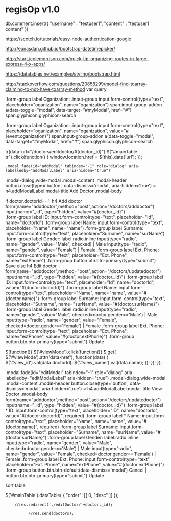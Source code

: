 # regisOp v1.0

db.comment.insert({ "username" : "testuser1", "content" : "testuser1 content" })

https://scotch.io/tutorials/easy-node-authentication-google

http://eonasdan.github.io/bootstrap-datetimepicker/

http://start.jcolemorrison.com/quick-tip-organizing-routes-in-large-express-4-x-apps/

https://datatables.net/examples/styling/bootstrap.html

http://stackoverflow.com/questions/20858299/model-find-toarray-claiming-to-not-have-toarray-method
var query

.form-group
           label Oganization: 
           .input-group
            input.form-control(type="text", placeholder="oganization", name="oganization")
            span.input-group-addon
             a(data-toggle="modal", data-target="#myModal", href="#")
              span.glyphicon.glyphicon-search

.form-group
           label Oganization: 
           .input-group
            input.form-control(type="text", placeholder="oganization", name="oganization", value="#{event.oganization}")
            span.input-group-addon
             a(data-toggle="modal", data-target="#myModal", href="#")
              span.glyphicon.glyphicon-search              

tr(data-url="/doctors/editdoctor/#{doctor._id}")
    $("#mainTable tr").click(function() {
      window.location.href = $(this).data('url');
    });


    .modal.fade(id="addModal" tabindex="-1" role="dialog" aria-labelledby="addModalLabel" aria-hidden="true")
  .modal-dialog.wide-modal
    .modal-content
      .modal-header
        button.close(type='button', data-dismiss='modal', aria-hidden='true') ×
        h4.addModalLabel.modal-title Add Doctor
      .modal-body
   

   if doctor.doctorId==''
      h4 Add doctor
      form(name="adddoctor",method="post",action="/doctors/adddoctor")
       input(name="_id", type="hidden", value="#{doctor._id}")      
       .form-group
       label ID: 
       input.form-control(type="text", placeholder="Id", name="doctorId")
       .form-group
       label Name: 
       input.form-control(type="text", placeholder="Name", name="name")
       .form-group
       label Surname: 
       input.form-control(type="text", placeholder="Surname", name="surName")
       .form-group
       label Gender: 
       label.radio.inline
       input(type="radio", name="gender", value="Male", checked) 
       |  Male 
       input(type="radio", name="gender", value="Female")
       |  Female 
       .form-group
       label Ext. Phone: 
       input.form-control(type="text", placeholder="Ext. Phone", name="extPhone")
       .form-group
       button.btn.btn-primary(type="submit") Save
    else
      h4 Edit doctor
      form(name="adddoctor",method="post",action="/doctors/updatedoctor")
       input(name="_id", type="hidden", value="#{doctor._id}")
       .form-group
       label ID: 
       input.form-control(type="text", placeholder="Id", name="doctorId", value="#{doctor.doctorId}")
       .form-group
       label Name: 
       input.form-control(type="text", placeholder="Name", name="name", value="#{doctor.name}")
       .form-group
       label Surname: 
       input.form-control(type="text", placeholder="Surname", name="surName", value="#{doctor.surName}")
       .form-group
       label Gender: 
       label.radio.inline
       input(type="radio", name="gender", value="Male", checked=doctor.gender=='Male') 
       |  Male 
       input(type="radio", name="gender", value="Female", checked=doctor.gender=='Female')
       |  Female 
       .form-group
       label Ext. Phone: 
       input.form-control(type="text", placeholder="Ext. Phone", name="extPhone", value="#{doctor.extPhone}")
       .form-group
       button.btn.btn-primary(type="submit") Update

 $(function(){
            $('#viewMode').click(function(){
                $.get( $('#viewMode').attr('data-href'), function(data) {
                  $('#view_id').val(data.doctorId);
                  $('#view_name').val(data.name);
                });
            });
          });


.modal.fade(id="editModal" tabindex="-1" role="dialog" aria-labelledby="editModalLabel" aria-hidden="true")
    .modal-dialog.wide-modal
      .modal-content
        .modal-header
          button.close(type='button', data-dismiss='modal', aria-hidden='true') ×
          h4.addModalLabel.modal-title View Doctor
        .modal-body
          form(name="adddoctor",method="post",action="/doctors/updatedoctor")
           input(name="_id", type="hidden", value="#{doctor._id}")
           .form-group
           label * ID: 
           input.form-control(type="text", placeholder="ID", name="doctorId", value="#{doctor.doctorId}", required)
           .form-group
           label * Name: 
           input.form-control(type="text", placeholder="Name", name="name", value="#{doctor.name}", required)
           .form-group
           label Surname: 
           input.form-control(type="text", placeholder="Surname", name="surName", value="#{doctor.surName}")
           .form-group
           label Gender: 
           label.radio.inline
           input(type="radio", name="gender", value="Male", checked=doctor.gender=='Male') 
           |  Male 
           input(type="radio", name="gender", value="Female", checked=doctor.gender=='Female')
           |  Female 
           .form-group
           label Ext. Phone: 
           input.form-control(type="text", placeholder="Ext. Phone", name="extPhone", value="#{doctor.extPhone}")
           .form-group
           button.btn.btn-default(data-dismiss='modal') Cancel 
           | 
           button.btn.btn-primary(type="submit") Update    


sort table

  $('#mainTable').dataTable( {
    "order": [[ 0, "desc" ]]
  });

        //res.redirect('./editDoctor/'+doctor._id);

              //res.send(doctors);